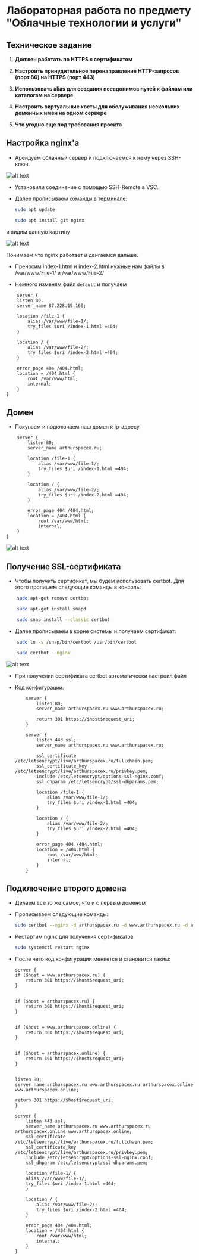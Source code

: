 # Лабораторная работа по предмету "Облачные технологии и услуги"

## Техническое задание

1. **Должен работать по HTTPS с сертификатом**
   
2. **Настроить принудительное перенаправление HTTP-запросов (порт 80) на HTTPS (порт 443)**
   
3. **Использовать alias для создания псевдонимов путей к файлам или каталогам на сервере**
   
4. **Настроить виртуальные хосты для обслуживания нескольких доменных имен на одном сервере**
   
5. **Что угодно еще под требования проекта**

## Настройка nginx'а


- Арендуем облачный сервер и подключаемся к нему через SSH-ключ.

![alt text](images/15.PNG)

- Установили соединение с помощью SSH-Remote в VSC.
- Далее прописываем команды в терминале:

   ```bash
   sudo apt update
   ```

   ```bash
   sudo apt install git nginx 
   ```
и видим данную картину

![alt text](images/file-1.PNG)

Понимаем что nginx работает и двигаемся дальше.

- Преносим index-1.html и index-2.html нужные нам файлы в /var/www/File-1/ и /var/www/File-2/ 

- Немного изменям файл `default` и получаем

```nginx
    server {
    listen 80;
    server_name 87.228.19.160;

    location /file-1 {
        alias /var/www/file-1/;
        try_files $uri /index-1.html =404;
    }

    location / {
        alias /var/www/file-2/;
        try_files $uri /index-2.html =404;
    }

    error_page 404 /404.html;
    location = /404.html {
        root /var/www/html;
        internal;
    }
}
```

## Домен 

- Покупаем и подключаем наш домен к ip-адресу

```nginx 
    server {
        listen 80;
        server_name arthurspacex.ru;

        location /file-1 {
            alias /var/www/file-1/;
            try_files $uri /index-1.html =404;
        }

        location / {
            alias /var/www/file-2/;
            try_files $uri /index-2.html =404;
        }

        error_page 404 /404.html;
        location = /404.html {
            root /var/www/html;
            internal;
    }
}
```

![alt text](images/no_https.png)

## Получение SSL-сертификата

- Чтобы получить сертификат, мы будем использовать certbot. Для этого пропишем следующие команды в консоль:

```bash
    sudo apt-get remove certbot
```

```bash
    sudo apt-get install snapd
```

```bash
    sudo snap install --classic certbot
```

- Далее прописываем в корне системы и получаем сертификат: 

```bash
    sudo ln -s /snap/bin/certbot /usr/bin/certbot
```
    
```bash
    sudo certbot --nginx
```
    
![alt text](images/file-1.png)

- При получении сертификата certbot автоматически настроил файл
    
- Код конфигурации:

    ```nginx 
        server {
            listen 80;
            server_name arthurspacex.ru www.arthurspacex.ru;

            return 301 https://$host$request_uri;
        }

        server {
            listen 443 ssl;
            server_name arthurspacex.ru www.arthurspacex.ru;

            ssl_certificate /etc/letsencrypt/live/arthurspacex.ru/fullchain.pem; 
            ssl_certificate_key /etc/letsencrypt/live/arthurspacex.ru/privkey.pem; 
            include /etc/letsencrypt/options-ssl-nginx.conf; 
            ssl_dhparam /etc/letsencrypt/ssl-dhparams.pem; 

            location /file-1 {
                alias /var/www/file-1/;
                try_files $uri /index-1.html =404;
            }

            location / {
                alias /var/www/file-2/;
                try_files $uri /index-2.html =404;
            }

            error_page 404 /404.html;
            location = /404.html {
                root /var/www/html;
                internal;
            }
        }

    ```

## Подключение второго домена 

- Делаем все то же самое, что и с первым доменом

- Прописываем следующие команды:

    ```bash
    sudo certbot --nginx -d arthurspacex.ru -d www.arthurspacex.ru -d arthurspacex.online -d www.arthurspacex.online
    ```

- Рестартим nginx для получения сертификатов

    ```bash
    sudo systemctl restart nginx
    ```


- После чего код конфигурации меняется и становится таким:
    ```nginx
    server {
    if ($host = www.arthurspacex.ru) {
        return 301 https://$host$request_uri;
    } 


    if ($host = arthurspacex.ru) {
        return 301 https://$host$request_uri;
    }


    if ($host = www.arthurspacex.online) {
        return 301 https://$host$request_uri;
    }


    if ($host = arthurspacex.online) {
        return 301 https://$host$request_uri;
    }


    listen 80;
    server_name arthurspacex.ru www.arthurspacex.ru arthurspacex.online www.arthurspacex.online;

    return 301 https://$host$request_uri;
    }

    server {
        listen 443 ssl;
        server_name arthurspacex.ru www.arthurspacex.ru arthurspacex.online www.arthurspacex.online;
        ssl_certificate /etc/letsencrypt/live/arthurspacex.ru/fullchain.pem; 
        ssl_certificate_key /etc/letsencrypt/live/arthurspacex.ru/privkey.pem; 
        include /etc/letsencrypt/options-ssl-nginx.conf; 
        ssl_dhparam /etc/letsencrypt/ssl-dhparams.pem; 

        location /file-1/ {
        alias /var/www/file-1/;
        try_files $uri /index-1.html =404;
        }

        location / {
            alias /var/www/file-2/;
            try_files $uri /index-2.html =404;
        }

        error_page 404 /404.html;
        location = /404.html {
            root /var/www/html;
            internal;
        }
    }

    ```
